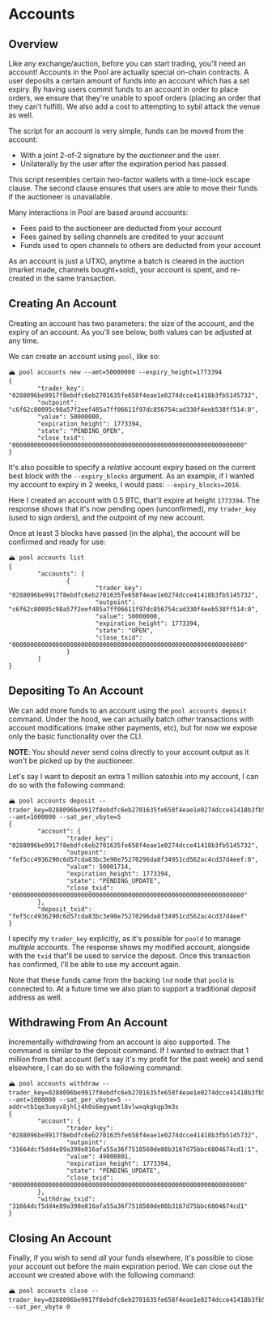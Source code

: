 # Accounts

## Overview

Like any exchange/auction, before you can start trading, you'll need an account! Accounts in the Pool are actually special on-chain contracts. A user deposits a certain amount of funds into an account which has a set expiry. By having users commit funds to an account in order to place orders, we ensure that they're unable to spoof orders \(placing an order that they can't fulfill\). We also add a cost to attempting to sybil attack the venue as well.

The script for an account is very simple, funds can be moved from the account:

* With a joint 2-of-2 signature by the _auctioneer_ and the user.
* Unilaterally by the user after the expiration period has passed.

This script resembles certain two-factor wallets with a time-lock escape clause. The second clause ensures that users are able to move their funds if the auctioneer is unavailable.

Many interactions in Pool are based around accounts:

* Fees paid to the auctioneer are deducted from your account
* Fees gained by selling channels are credited to your account
* Funds used to open channels to others are deducted from your account

As an account is just a UTXO, anytime a batch is cleared in the auction \(market made, channels bought+sold\), your account is spent, and re-created in the same transaction.

## Creating An Account

Creating an account has two parameters: the size of the account, and the expiry of an account. As you'll see below, both values can be adjusted at any time.

We can create an account using `pool`, like so:

```text
🏔 pool accounts new --amt=50000000 --expiry_height=1773394
{
        "trader_key": "0288096be9917f8ebdfc6eb2701635fe658f4eae1e0274dcce41418b3fb5145732",
        "outpoint": "c6f62c80095c98a57f2eef485a7ff06611f97dc856754cad330f4eeb538ff514:0",
        "value": 50000000,
        "expiration_height": 1773394,
        "state": "PENDING_OPEN",
        "close_txid": "0000000000000000000000000000000000000000000000000000000000000000"
}
```

It's also possible to specify a _relative_ account expiry based on the current best block with the `--expiry_blocks` argument. As an example, if I wanted my account to expiry in 2 weeks, I would pass: `--expiry_blocks=2016`.

Here I created an account with 0.5 BTC, that'll expire at height `1773394`. The response shows that it's now pending open \(unconfirmed\), my `trader_key` \(used to sign orders\), and the outpoint of my new account.

Once at least 3 blocks have passed \(in the alpha\), the account will be confirmed and ready for use:

```text
🏔 pool accounts list
{
        "accounts": [
                {
                        "trader_key": "0288096be9917f8ebdfc6eb2701635fe658f4eae1e0274dcce41418b3fb5145732",
                        "outpoint": "c6f62c80095c98a57f2eef485a7ff06611f97dc856754cad330f4eeb538ff514:0",
                        "value": 50000000,
                        "expiration_height": 1773394,
                        "state": "OPEN",
                        "close_txid": "0000000000000000000000000000000000000000000000000000000000000000"
                }
        ]
}
```

## Depositing To An Account

We can add more funds to an account using the `pool accounts deposit` command. Under the hood, we can actually batch _other_ transactions with account modifications \(make other payments, etc\), but for now we expose only the basic functionality over the CLI.

**NOTE**: You should _never_ send coins directly to your account output as it won't be picked up by the auctioneer.

Let's say I want to deposit an extra 1 million satoshis into my account, I can do so with the following command:

```text
🏔 pool accounts deposit --trader_key=0288096be9917f8ebdfc6eb2701635fe658f4eae1e0274dcce41418b3fb5145732 --amt=1000000 --sat_per_vbyte=5
{
        "account": {
                "trader_key": "0288096be9917f8ebdfc6eb2701635fe658f4eae1e0274dcce41418b3fb5145732",
                "outpoint": "fef5cc4936290c6d57cda83bc3e90e75270296da8f34951cd562ac4cd37d4eef:0",
                "value": 50001714,
                "expiration_height": 1773394,
                "state": "PENDING_UPDATE",
                "close_txid": "0000000000000000000000000000000000000000000000000000000000000000"
        },
        "deposit_txid": "fef5cc4936290c6d57cda83bc3e90e75270296da8f34951cd562ac4cd37d4eef"
}
```

I specify my `trader_key` explicitly, as it's possible for `poold` to manage _multiple_ accounts. The response shows my modified account, alongside with the `txid` that'll be used to service the deposit. Once this transaction has confirmed, I'll be able to use my account again.

Note that these funds came from the backing `lnd` node that `poold` is connected to. At a future time we also plan to support a traditional _deposit_ address as well.

## Withdrawing From An Account

Incrementally _withdrawing_ from an account is also supported. The command is similar to the deposit command. If I wanted to extract that 1 million from that account \(let's say it's my profit for the past week\) and send elsewhere, I can do so with the following command:

```text
🏔 pool accounts withdraw --trader_key=0288096be9917f8ebdfc6eb2701635fe658f4eae1e0274dcce41418b3fb5145732 --amt=1000000 --sat_per_vbyte=5 --addr=tb1qe3ueyx8jhlj4h0s6mgywmtl8vlwxqkgkgp3m3s
{
        "account": {
                "trader_key": "0288096be9917f8ebdfc6eb2701635fe658f4eae1e0274dcce41418b3fb5145732",
                "outpoint": "31664dcf5dd4e89a398e816afa55a36f7518560de08b3167d75bbc6804674cd1:1",
                "value": 49000801,
                "expiration_height": 1773394,
                "state": "PENDING_UPDATE",
                "close_txid": "0000000000000000000000000000000000000000000000000000000000000000"
        },
        "withdraw_txid": "31664dcf5dd4e89a398e816afa55a36f7518560de08b3167d75bbc6804674cd1"
}
```

## Closing An Account

Finally, if you wish to send _all_ your funds elsewhere, it's possible to close your account out before the main expiration period. We can close out the account we created above with the following command:

```text
🏔 pool accounts close --trader_key=0288096be9917f8ebdfc6eb2701635fe658f4eae1e0274dcce41418b3fb5145732 --sat_per_vbyte 0
```

